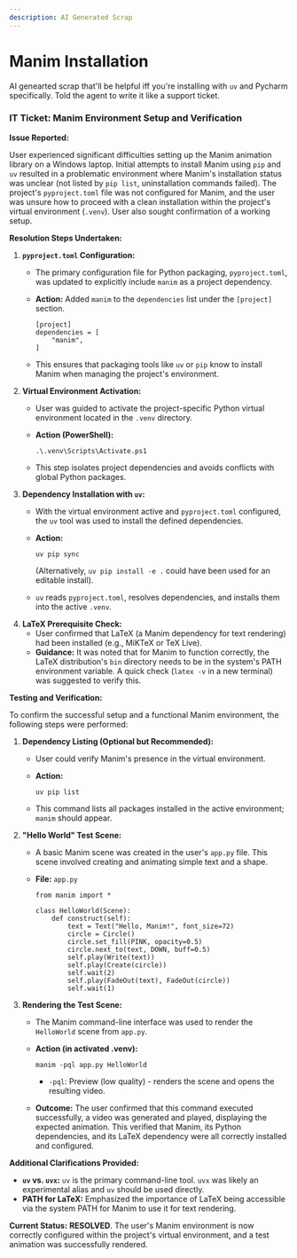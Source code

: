 ```yaml
---
description: AI Generated Scrap
---
```


# Manim Installation

AI genearted scrap that'll be helpful iff you're installing with `uv` and Pycharm specifically. Told the agent to write it like a support ticket.&#x20;

### IT Ticket: Manim Environment Setup and Verification

**Issue Reported:**

User experienced significant difficulties setting up the Manim animation library on a Windows laptop. Initial attempts to install Manim using `pip` and `uv` resulted in a problematic environment where Manim's installation status was unclear (not listed by `pip list`, uninstallation commands failed). The project's `pyproject.toml` file was not configured for Manim, and the user was unsure how to proceed with a clean installation within the project's virtual environment (`.venv`). User also sought confirmation of a working setup.

**Resolution Steps Undertaken:**

1. **`pyproject.toml` Configuration:**
   * The primary configuration file for Python packaging, `pyproject.toml`, was updated to explicitly include `manim` as a project dependency.
   *   **Action:** Added `manim` to the `dependencies` list under the `[project]` section.

       ```
       [project]
       dependencies = [
           "manim",
       ]

       ```
   * This ensures that packaging tools like `uv` or `pip` know to install Manim when managing the project's environment.
2. **Virtual Environment Activation:**
   * User was guided to activate the project-specific Python virtual environment located in the `.venv` directory.
   *   **Action (PowerShell):**

       ```
       .\.venv\Scripts\Activate.ps1

       ```
   * This step isolates project dependencies and avoids conflicts with global Python packages.
3. **Dependency Installation with `uv`:**
   * With the virtual environment active and `pyproject.toml` configured, the `uv` tool was used to install the defined dependencies.
   *   **Action:**

       ```
       uv pip sync

       ```

       (Alternatively, `uv pip install -e .` could have been used for an editable install).
   * `uv` reads `pyproject.toml`, resolves dependencies, and installs them into the active `.venv`.
4. **LaTeX Prerequisite Check:**
   * User confirmed that LaTeX (a Manim dependency for text rendering) had been installed (e.g., MiKTeX or TeX Live).
   * **Guidance:** It was noted that for Manim to function correctly, the LaTeX distribution's `bin` directory needs to be in the system's PATH environment variable. A quick check (`latex -v` in a new terminal) was suggested to verify this.

**Testing and Verification:**

To confirm the successful setup and a functional Manim environment, the following steps were performed:

1. **Dependency Listing (Optional but Recommended):**
   * User could verify Manim's presence in the virtual environment.
   *   **Action:**

       ```
       uv pip list

       ```
   * This command lists all packages installed in the active environment; `manim` should appear.
2. **"Hello World" Test Scene:**
   * A basic Manim scene was created in the user's `app.py` file. This scene involved creating and animating simple text and a shape.
   *   **File:** `app.py`

       ```
       from manim import *

       class HelloWorld(Scene):
           def construct(self):
               text = Text("Hello, Manim!", font_size=72)
               circle = Circle()
               circle.set_fill(PINK, opacity=0.5)
               circle.next_to(text, DOWN, buff=0.5)
               self.play(Write(text))
               self.play(Create(circle))
               self.wait(2)
               self.play(FadeOut(text), FadeOut(circle))
               self.wait(1)

       ```
3. **Rendering the Test Scene:**
   * The Manim command-line interface was used to render the `HelloWorld` scene from `app.py`.
   *   **Action (in activated .venv):**

       ```
       manim -pql app.py HelloWorld
       ```

       * `-pql`: Preview (low quality) - renders the scene and opens the resulting video.
   * **Outcome:** The user confirmed that this command executed successfully, a video was generated and played, displaying the expected animation. This verified that Manim, its Python dependencies, and its LaTeX dependency were all correctly installed and configured.

**Additional Clarifications Provided:**

* **`uv` vs. `uvx`:** `uv` is the primary command-line tool. `uvx` was likely an experimental alias and `uv` should be used directly.
* **PATH for LaTeX:** Emphasized the importance of LaTeX being accessible via the system PATH for Manim to use it for text rendering.

**Current Status:** **RESOLVED**. The user's Manim environment is now correctly configured within the project's virtual environment, and a test animation was successfully rendered.
